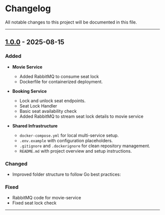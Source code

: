 # Changelog

All notable changes to this project will be documented in this file.  


---

## [1.0.0] - 2025-08-15
### Added
- **Movie Service**  
  - Added RabbitMQ to consume seat lock
  - Dockerfile for containerized deployment.

- **Booking Service**  
  - Lock and unlock seat endpoints.
  - Seat Lock Handler
  - Basic seat availability check
  - Added RabbitMQ to stream seat lock details to movie service

- **Shared Infrastructure**  
  - `docker-compose.yml` for local multi-service setup.
  - `.env.example` with configuration placeholders.
  - `.gitignore` and `.dockerignore` for clean repository management.
  - `README.md` with project overview and setup instructions.

### Changed
- Improved folder structure to follow Go best practices:

### Fixed
- RabbitMQ code for movie-service
- Fixed seat lock check

---

[1.0.0]: https://github.com/levii0203/movie-reservation
